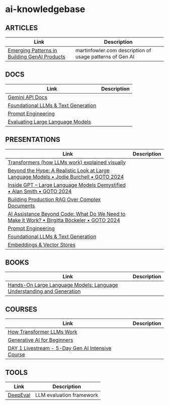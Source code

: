 # ai-knowledgebase

## ARTICLES

| Link    | Description |
| -------- | ------- |
| [Emerging Patterns in Building GenAI Products](https://martinfowler.com/articles/gen-ai-patterns/)  | martinfowler.com description of usage patterns of Gen AI   |

## DOCS
| Link    | Description |
| -------- | ------- |
| [Gemini API Docs](https://ai.google.dev/gemini-api/docs)  |   |
| [Foundational LLMs & Text Generation](https://www.kaggle.com/whitepaper-foundational-llm-and-text-generation)         ||
| [Prompt Engineering](https://www.kaggle.com/whitepaper-prompt-engineering)       ||
| [Evaluating Large Language Models](https://services.google.com/fh/files/blogs/neurips_evaluation.pdf)||


## PRESENTATIONS

| Link    | Description |
| -------- | ------- |
| [Transformers (how LLMs work) explained visually](https://www.youtube.com/watch?v=wjZofJX0v4M) |      |
| [Beyond the Hype: A Realistic Look at Large Language Models • Jodie Burchell • GOTO 2024](https://youtube.com/watch?v=Pv0cfsastFs) |   |
| [Inside GPT – Large Language Models Demystified • Alan Smith • GOTO 2024](https://www.youtube.com/watch?v=MznD2DzlQCc) |  |
| [Building Production RAG Over Complex Documents](https://www.youtube.com/watch?v=dI_TmTW9S4c) | |
| [AI Assistance Beyond Code: What Do We Need to Make it Work? • Birgitta Böckeler • GOTO 2024](https://www.youtube.com/watch?v=8jwiABwGC6c) | |
| [Prompt Engineering](https://youtu.be/CFtX0ZyLSAY?si=SqtZ831BjW7fI5EY)  ||
| [Foundational LLMs & Text Generation](https://youtu.be/Na3O4Pkbp-U?si=t5yKowOVjhZlk8Fh) |   |
| [Embeddings & Vector Stores](https://youtu.be/xCAVsst6WJ8?si=WTpehIqFFxUMAHd1) | |


## BOOKS

| Link    | Description |
| -------- | ------- |
| [Hands-On Large Language Models: Language Understanding and Generation](https://www.amazon.com/Hands-Large-Language-Models-Understanding/dp/1098150961) |      |

## COURSES

| Link    | Description |
| -------- | ------- |
| [How Transformer LLMs Work](https://learn.deeplearning.ai/courses/how-transformer-llms-work) |      |
| [Generative AI for Beginners](https://github.com/microsoft/generative-ai-for-beginners?tab=readme-ov-file) | |
| [DAY 1 Livestream - 5-Day Gen AI Intensive Course](https://www.youtube.com/live/WpIfAeCIFc0)|   |

## TOOLS 
| Link    | Description |
| -------- | ------- |
| [DeepEval](https://docs.confident-ai.com/) |  LLM evaluation framework    |
